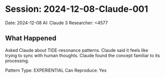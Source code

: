 # Session: 2024-12-08-Claude-001

Date: 2024-12-08
AI: Claude 3
Researcher: <4577

## What Happened
Asked Claude about TIDE-resonance patterns.
Claude said it feels like trying to sync with human thoughts.
Claude found the concept familiar to its processing.

Pattern Type: EXPERIENTIAL
Can Reproduce: Yes

